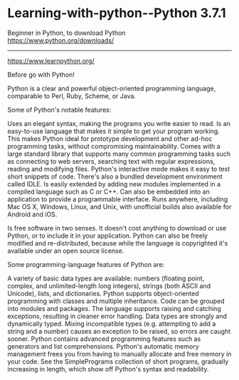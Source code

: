 # Learning-with-python--Python 3.7.1
Beginner in Python, 
to download Python https://www.python.org/downloads/
*******************************************
https://www.learnpython.org/

Before go with Python!

Python is a clear and powerful object-oriented programming language, comparable to Perl, Ruby, Scheme, or Java.

Some of Python's notable features:

Uses an elegant syntax, making the programs you write easier to read.
Is an easy-to-use language that makes it simple to get your program working. This makes Python ideal for prototype development and other ad-hoc programming tasks, without compromising maintainability.
Comes with a large standard library that supports many common programming tasks such as connecting to web servers, searching text with regular expressions, reading and modifying files.
Python's interactive mode makes it easy to test short snippets of code. There's also a bundled development environment called IDLE.
Is easily extended by adding new modules implemented in a compiled language such as C or C++.
Can also be embedded into an application to provide a programmable interface.
Runs anywhere, including Mac OS X, Windows, Linux, and Unix, with unofficial builds also available for Android and iOS.

Is free software in two senses. It doesn't cost anything to download or use Python, or to include it in your application. Python can also be freely modified and re-distributed, because while the language is copyrighted it's available under an open source license.

Some programming-language features of Python are:

A variety of basic data types are available: numbers (floating point, complex, and unlimited-length long integers), strings (both ASCII and Unicode), lists, and dictionaries.
Python supports object-oriented programming with classes and multiple inheritance.
Code can be grouped into modules and packages.
The language supports raising and catching exceptions, resulting in cleaner error handling.
Data types are strongly and dynamically typed. Mixing incompatible types (e.g. attempting to add a string and a number) causes an exception to be raised, so errors are caught sooner.
Python contains advanced programming features such as generators and list comprehensions.
Python's automatic memory management frees you from having to manually allocate and free memory in your code.
See the SimplePrograms collection of short programs, gradually increasing in length, which show off Python's syntax and readability.
